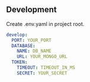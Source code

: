 ## Development

Create .env.yaml in project root.

```yml
develop:
  PORT: YOUR_PORT
  DATABASE:
    NAME: DB_NAME
    URL: YOUR_MONGO_URL
  TOKEN:
    TIMEOUT: TIMEOUT_IN_MS
    SECRET: YOUR_SECRET
```